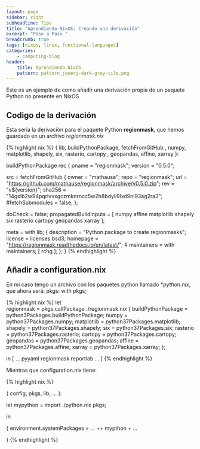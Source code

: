 ```yaml
---
layout: page
sidebar: right
subheadline: Tips
title: "Aprendiendo NixOS: Creando una derivación"
excerpt: "Paso a Paso "
breadcrumb: true
tags: [nixos, linux, functional-languages]
categories:
    - computing-blog
header:
    title: Aprendiendo NixOS
    pattern: pattern_jquery-dark-grey-tile.png
---
```


Este es un ejemplo de como añadir una derivación propia de un paquete Python no presente
en NixOS 

## Codigo de la derivación

Esta seria la derivación para el paquete Python **regionmask**, que hemos guardado
en un archivo *regionmask.nix*

{% highlight nix %}
{ lib, buildPythonPackage, fetchFromGitHub
, numpy, matplotlib, shapely, six, rasterio, cartopy
, geopandas, affine, xarray
}:

 buildPythonPackage rec {
  pname = "regionmask";
  version = "0.5.0";

  src = fetchFromGitHub {
    owner = "mathause";
    repo = "regionmask";
    url =  "https://github.com/mathause/regionmask/archive/v0.5.0.zip";
    rev =  "v${version}";
    sha256 =  "14gxlb2w94pqrlvvxgczmknrncc5w2h8bdyli9lxd9ni93ag2ra3";
    #fetchSubmodules = false;
  };

  doCheck = false;
  propagatedBuildInputs = [ numpy affine matplotlib shapely six rasterio cartopy geopandas xarray ];

  meta = with lib; {
    description = "Python package to create regionmasks";
    license = licenses.bsd3;
    homepage = "https://regionmask.readthedocs.io/en/latest/";
    # maintainers = with maintainers; [ rchg ];
  };
}
{% endhighlight %}

## Añadir a configuration.nix

En mi caso tengo un archivo con los paquetes python llamado **python.nix*, que ahora será:
pkgs: with pkgs; 

{% highlight nix %}
let     
  regionmask      = pkgs.callPackage ./regionmask.nix {
    buildPythonPackage = python3Packages.buildPythonPackage;
    numpy      = python37Packages.numpy;
    matplotlib = python37Packages.matplotlib;
    shapely    = python37Packages.shapely;
    six        = python37Packages.six;
    rasterio   = python37Packages.rasterio;
    cartopy    = python37Packages.cartopy;
    geopandas  = python37Packages.geopandas;
    affine     = python37Packages.affine;
    xarray     = python37Packages.xarray;
                    };

in
[ 
    ...
    pyyaml
    regionmask
    reportlab
    ...
]
{% endhighlight %}

Mientras que configuration.nix tiene:

{% highlight nix %}

{ config, pkgs, lib, ... }:


let 
    mypython       = import ./python.nix pkgs;

in

{
environment.systemPackages =  ... ++ mypthon + ...

}
{% endhighlight %}

